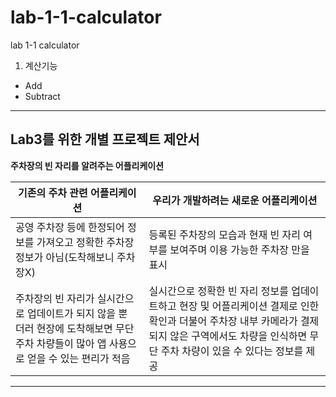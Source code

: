 # lab-1-1-calculator
lab 1-1 calculator
1. 계산기능
 * Add
 * Subtract

--------------------------------------------------------------------------

## Lab3를 위한 개별 프로젝트 제안서
**주차장의 빈 자리를 알려주는 어플리케이션**

기존의 주차 관련 어플리케이션 | 우리가 개발하려는 새로운 어플리케이션
---------------------------- | ------------------------------------
 공영 주차장 등에 한정되어 정보를 가져오고 정확한 주차장 정보가 아님(도착해보니 주차장X) | 등록된 주차장의 모습과 현재 빈 자리 여부를 보여주며 이용 가능한 주차장 만을 표시
 주차장의 빈 자리가 실시간으로 업데이트가 되지 않을 뿐 더러 현장에 도착해보면 무단 주차 차량들이 많아 앱 사용으로 얻을 수 있는 편리가 적음 | 실시간으로 정확한 빈 자리 정보를 업데이트하고 현장 및 어플리케이션 결제로 인한 확인과 더불어 주차장 내부 카메라가 결제되지 않은 구역에서도 차량을 인식하면 무단 주차 차량이 있을 수 있다는 정보를 제공
 
 ---------------------------------------------------------------------------
